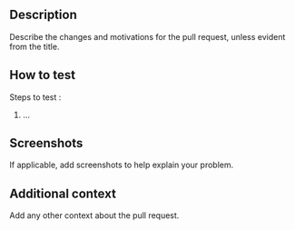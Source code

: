  ## Description
Describe the changes and motivations for the pull request, unless evident from the title.

 ## How to test
Steps to test :
1. ...

## Screenshots
If applicable, add screenshots to help explain your problem.

## Additional context
Add any other context about the pull request.
